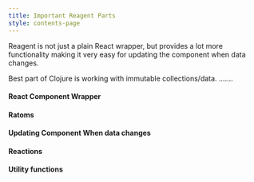 ```yaml
---
title: Important Reagent Parts
style: contents-page
---
```


Reagent is not just a plain React wrapper, but provides a lot more functionality 
making it very easy for updating the component when data changes.

Best part of Clojure is working with immutable collections/data. ....... 

#### React Component Wrapper

#### Ratoms

#### Updating Component When data changes

#### Reactions

#### Utility functions